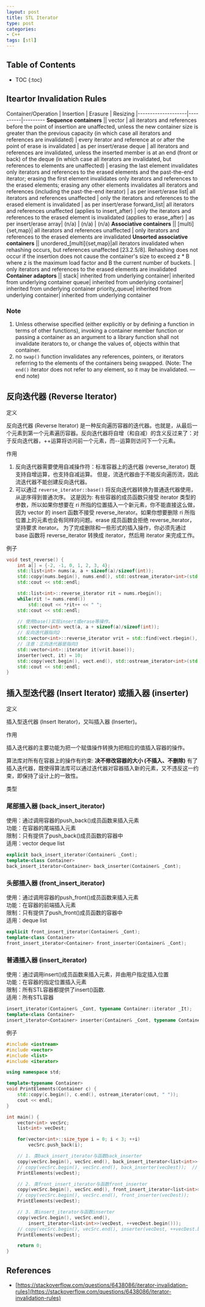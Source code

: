 ```yaml
---
layout: post
title: STL Iterator
type: post
categories:
- C++
tags: [stl]
---
```


## Table of Contents

* TOC
{:toc}

## Iteartor Invalidation Rules

Container/Operation | Insertion | Erasure | Resizing
|--------------------|----------|---------
**Sequence containers** ||
vector | all iterators and references before the point of insertion are unaffected, unless the new container size is greater than the previous capacity (in which case all iterators and references are invalidated) | every iterator and reference at or after the point of erase is invalidated | as per insert/erase
deque | all iterators and references are invalidated, unless the inserted member is at an end (front or back) of the deque (in which case all iterators are invalidated, but references to elements are unaffected) | erasing the last element invalidates only iterators and references to the erased elements and the past-the-end iterator; erasing the first element invalidates only iterators and references to the erased elements; erasing any other elements invalidates all iterators and references (including the past-the-end iterator) | as per insert/erase
list| all iterators and references unaffected | only the iterators and references to the erased element is invalidated | as per insert/erase
forward_list| all iterators and references unaffected (applies to insert_after) | only the iterators and references to the erased element is invalidated (applies to erase_after) | as per insert/erase
array| (n/a) | (n/a) | (n/a)
**Associative containers** ||
[multi]{set,map}| all iterators and references unaffected | only iterators and references to the erased elements are invalidated
**Unsorted associative containers** ||
unordered_[multi]{set,map}|all iterators invalidated when rehashing occurs, but references unaffected [23.2.5/8]. Rehashing does not occur if the insertion does not cause the container's size to exceed z * B where z is the maximum load factor and B the current number of buckets. | only iterators and references to the erased elements are invalidated
**Container adaptors** ||
stack| inherited from underlying container| inherited from underlying container
queue| inherited from underlying container| inherited from underlying container
priority_queue| inherited from underlying container| inherited from underlying container

### Note

1. Unless otherwise specified (either explicitly or by defining a function in terms of other functions), invoking a container member function or passing a container as an argument to a library function shall not invalidate iterators to, or change the values of, objects within that container.
2. no `swap()` function invalidates any references, pointers, or iterators referring to the elements of the containers being swapped. (Note: The `end()` iterator does not refer to any element, so it may be invalidated. —end note)

## 反向迭代器 (Reverse Iterator)

定义

反向迭代器 (Reverse Iterator) 是一种反向遍历容器的迭代器。也就是，从最后一个元素到第一个元素遍历容器。反向迭代器将自增（和自减）的含义反过来了：对于反向迭代器，++运算将访问前一个元素，而--运算则访问下一个元素。

作用

1. 反向迭代器需要使用自减操作符：标准容器上的迭代器 (reverse_iterator) 既支持自增运算，也支持自减运算。
但是，流迭代器由于不能反向遍历流，因此流迭代器不能创建反向迭代器。
2. 可以通过 `reverse_iterator::base()` 将反向迭代器转换为普通迭代器使用，从逆序得到普通次序。
这是因为: 有些容器的成员函数只接受 iterator 类型的参数，所以如果你想要在 ri 所指的位置插入一个新元素，你不能直接这么做，因为 vector 的 insert 函数不接受 reverse_iterator。如果你想要删除 ri 所指位置上的元素也会有同样的问题。erase 成员函数会拒绝 reverse_iterator，坚持要求 iterator。
为了完成删除和一些形式的插入操作，你必须先通过 base 函数将 reverse_iterator 转换成 iterator，然后用 iterator 来完成工作。

<!--more-->

例子

```cpp
void test_reverse() {
    int a[] = {-2, -1, 0, 1, 2, 3, 4};
    std::list<int> nums(a, a + sizeof(a)/sizeof(int));
    std::copy(nums.begin(), nums.end(), std::ostream_iterator<int>(std::cout, " "));
    std::cout << std::endl;

    std::list<int>::reverse_iterator rit = nums.rbegin();
    while(rit != nums.rend())
        std::cout << *rit++ << " ";
    std::cout << std::endl;

    // 使用base()实现insert或erase等操作。
    std::vector<int> vect(a, a + sizeof(a)/sizeof(int));
    // 反向迭代器指向2
    std::vector<int>::reverse_iterator vrit = std::find(vect.rbegin(), vect.rend(), 2);
    // 注意：正向迭代器是指向3
    std::vector<int>::iterator it(vrit.base());
    inserter(vect, it) = 10;
    std::copy(vect.begin(), vect.end(), std::ostream_iterator<int>(std::cout, " "));
    std::cout << std::endl;
}
```


## 插入型迭代器 (Insert Iterator) 或插入器 (inserter)

定义

插入型迭代器 (Insert Iterator)，又叫插入器 (Inserter)。

作用

插入迭代器的主要功能为把一个赋值操作转换为把相应的值插入容器的操作。

算法库对所有在容器上的操作有约束:
**决不修改容器的大小 (不插入、不删除)**
有了插入迭代器，既使得算法库可以通过迭代器对容器插入新的元素，又不违反这一约束，即保持了设计上的一致性。

类型

### 尾部插入器 (back_insert_iterator)

使用：通过调用容器的push_back()成员函数来插入元素<br />
功能：在容器的尾端插入元素<br />
限制：只有提供了push_back()成员函数的容器中<br />
适用：vector deque list<br />

```cpp
explicit back_insert_iterator(Container& _Cont);
template<class Container>
back_insert_iterator<Container> back_inserter(Container& _Cont);
```

### 头部插入器 (front_insert_iterator)

使用：通过调用容器的push_front()成员函数来插入元素<br />
功能：在容器的前端插入元素<br />
限制：只有提供了push_front()成员函数的容器中<br />
适用：deque list<br />

```cpp
explicit front_insert_iterator(Container& _Cont);
template<class Container>
front_insert_iterator<Container> front_inserter(Container& _Cont);
```

### 普通插入器 (insert_iterator)

使用：通过调用insert()成员函数来插入元素，并由用户指定插入位置<br />
功能：在容器的指定位置插入元素<br />
限制：所有STL容器都提供了insert()函数.<br />
适用：所有STL容器<br />

```cpp
insert_iterator(Container& _Cont, typename Container::iterator _It);
template<class Container>
insert_iterator<Container> inserter(Container& _Cont, typename Container::iterator _Where);
```

例子

```cpp
#include <iostream>
#include <vector>
#include <list>
#include <iterator>

using namespace std;

template<typename Container>
void PrintElements(Container c) {
    std::copy(c.begin(), c.end(), ostream_iterator(cout, " "));
    cout << endl;
}

int main() {
    vector<int> vecSrc;
    list<int> vecDest;

    for(vector<int>::size_type i = 0; i < 3; ++i)
        vecSrc.push_back(i);

    // 1. 类back_insert_iterator与函数back_inserter
    copy(vecSrc.begin(), vecSrc.end(), back_insert_iterator<list<int>>(vecDest));
    // copy(vecSrc.begin(), vecSrc.end(), back_inserter(vecDest));  // 效果一样
    PrintElements(vecDest);

    // 2. 类front_insert_iterator与函数front_inserter
    copy(vecSrc.begin(), vecSrc.end(), front_insert_iterator<list<int>>(vecDest));
    // copy(vecSrc.begin(), vecSrc.end(), front_inserter(vecDest));
    PrintElements(vecDest);

    // 3. 类insert_iterator与函数inserter
    copy(vecSrc.begin(), vecSrc.end(),
        insert_iterator<list<int>>(vecDest, ++vecDest.begin()));
    // copy(vecSrc.begin(), vecSrc.end(), inserter(vecDest, ++vecDest.begin()));
    PrintElements(vecDest);

    return 0;
}
```

## References

* [https://stackoverflow.com/questions/6438086/iterator-invalidation-rules](https://stackoverflow.com/questions/6438086/iterator-invalidation-rules)
